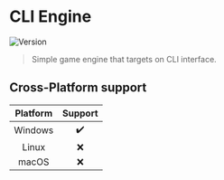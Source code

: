 # CLI Engine

![Version](https://img.shields.io/badge/Version-v0.1.0-blue)

> Simple game engine that targets on CLI interface.

## Cross-Platform support

| Platform | Support |
| :---: | :---: |
| Windows | ✔️ |
| Linux | ❌ |
| macOS | ❌ |